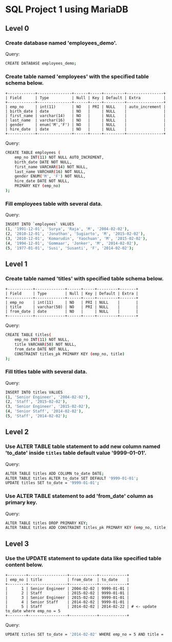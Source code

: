 # SQL Project 1 using MariaDB


## Level 0

### Create database named 'employees_demo'.
Query:
```sh
CREATE DATABASE employees_demo;
```

### Create table named 'employees' with the specified table schema below.
```
+------------+---------------+------+-----+---------+----------------+
| Field      | Type          | Null | Key | Default | Extra          |
+------------+---------------+------+-----+---------+----------------+
| emp_no     | int(11)       | NO   | PRI | NULL    | auto_increment |
| birth_date | date          | NO   |     | NULL    |                |
| first_name | varchar(14)   | NO   |     | NULL    |                |
| last_name  | varchar(16)   | NO   |     | NULL    |                |
| gender     | enum('M','F') | NO   |     | NULL    |                |
| hire_date  | date          | NO   |     | NULL    |                |
+------------+---------------+------+-----+---------+----------------+
```

Query:
```sh
CREATE TABLE employees (
    emp_no INT(11) NOT NULL AUTO_INCREMENT,
    birth_date DATE NOT NULL,
    first_name VARCHAR(14) NOT NULL,
    last_name VARCHAR(16) NOT NULL,
    gender ENUM('M', 'F') NOT NULL,
    hire_date DATE NOT NULL,
    PRIMARY KEY (emp_no)
);
```

### Fill employees table with several data.
Query:
```sh
INSERT INTO `employees` VALUES 
(1, '1991-12-01', 'Surya', 'Raja', 'M', '2004-02-02'), 
(2, '2010-12-01', 'Jonathan', 'Sugiarto', 'M', '2015-02-02'),
(3, '2010-12-01', 'Komarudin', 'Yaochuan', 'M', '2015-02-02'),
(4, '1994-12-01', 'Gommaar', 'Jonker', 'M', '2014-02-02'),
(5, '1977-01-01', 'Susi', 'Susanti', 'F', '2014-02-02');
```

## Level 1

### Create table named 'titles' with specified table schema below.
```
+-----------+-------------+------+-----+---------+-------+
| Field     | Type        | Null | Key | Default | Extra |
+-----------+-------------+------+-----+---------+-------+
| emp_no    | int(11)     | NO   | PRI | NULL    |       |
| title     | varchar(50) | NO   | PRI | NULL    |       |
| from_date | date        | NO   |     | NULL    |       |
+-----------+-------------+------+-----+---------+-------+
```
Query:
```sh
CREATE TABLE titles(
    emp_no INT(11) NOT NULL,
    title VARCHAR(50) NOT NULL,
    from_date DATE NOT NULL,
    CONSTRAINT titles_pk PRIMARY KEY (emp_no, title)
);
```

### Fill titles table with several data.
Query:
```sh
INSERT INTO titles VALUES 
(1, 'Senior Engineer', '2004-02-02'),
(2, 'Staff', '2015-02-02'),
(3, 'Senior Engineer', '2015-02-02'),
(4, 'Senior Staff', '2014-02-02'),
(5, 'Staff', '2014-02-02');
```

## Level 2

### Use ALTER TABLE table statement to add new column named 'to_date' inside `titles` table default value '9999-01-01'.
Query:
```sh
ALTER TABLE titles ADD COLUMN to_date DATE;
ALTER TABLE titles ALTER to_date SET DEFAULT '9999-01-01';
UPDATE titles SET to_date = '9999-01-01';
```

### Use ALTER TABLE statement to add 'from_date' column as primary key.
Query:
```sh
ALTER TABLE titles DROP PRIMARY KEY;
ALTER TABLE titles ADD CONSTRAINT titles_pk PRIMARY KEY (emp_no, title, from_date);
```


## Level 3
### Use the UPDATE statement to update data like specified table content below.
```
+--------+-----------------+------------+------------+
| emp_no | title           | from_date  | to_date    |
+--------+-----------------+------------+------------+
|      1 | Senior Engineer | 2004-02-02 | 9999-01-01 |
|      2 | Staff           | 2015-02-02 | 9999-01-01 |
|      3 | Senior Engineer | 2015-02-02 | 9999-01-01 |
|      4 | Senior Staff    | 2014-02-02 | 9999-01-01 |
|      5 | Staff           | 2014-02-02 | 2014-02-22 | # <- update to_date where emp_no = 5
+--------+-----------------+------------+------------+
```
Query:
```sh
UPDATE titles SET to_date = '2014-02-02' WHERE emp_no = 5 AND title = 'Staff';
```
